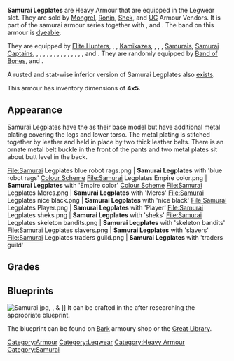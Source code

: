 **Samurai Legplates** are Heavy Armour that are equipped in the Legwear
slot. They are sold by [Mongrel](Mongrel_Armor_Shop.md "wikilink"),
[Ronin](Ronin_Armor_Shop.md "wikilink"),
[Shek](Shek_Armor_Shop.md "wikilink"), and
[UC](UC_Armour_Trader.md "wikilink") Armour Vendors. It is part of the
samurai armour series together with [](Samurai_Helmet.md), [](Samurai_Armour.md) and [](Samurai_Boots.md). The band on this armour is
[dyeable](Colour_Scheme.md "wikilink").

They are equipped by [Elite Hunters](Elite_Hunter.md "wikilink"), [](Empire_Noble_Guard_Hooded.md), [](Hundred_Guardian.md),
[Kamikazes](Kamikaze.md "wikilink"), [](Mercenary_Heavy.md), [](Noble_Captain.md), [](Rebel_Captain.md), [Samurais](Samurai.md "wikilink"),
[Samurai Captains](Samurai_Captain.md "wikilink"), [](Samurai_Elite.md), [](Samurai_Gate_Guard.md), [](Samurai_Gate_Sergeant.md), [](Samurai_Heavy.md), [](Samurai_Rogue.md), [](Samurai_Sergeant.md), [](Shek_Fighter.md), [](Shek_Scout.md), [](Shek_Warrior.md), [](Skeleton_Bandit.md), [](Slaver_Guard.md), [](Slaver_Heavy_Guard.md), [](The_Five_Invincibles.md), [](Upgraded_Skeleton_Bandit.md), and [](Upgraded_Skeleton_Guard.md). They are randomly equipped
by [Band of Bones](Band_of_Bones_(Character).md "wikilink"), and [](Rebel_Swordsman_Veteran.md).

A rusted and stat-wise inferior version of Samurai Legplates also
[exists](Ancient_Samurai_Legplates.md "wikilink").

This armour has inventory dimensions of **4x5.**

## Appearance

Samurai Legplates have the [](Samurai_Clothpants.md) as their base model but have
additional metal plating covering the legs and lower torso. The metal
plating is stitched together by leather and held in place by two thick
leather belts. There is an ornate metal belt buckle in the front of the
pants and two metal plates sit about butt level in the back.

<File:Samurai> Legplates blue robot rags.png \| **Samurai Legplates**
with 'blue robot rags' [Colour Scheme](Colour_Scheme.md "wikilink")
<File:Samurai> Legplates Empire color.png \| **Samurai Legplates** with
'Empire color' [Colour Scheme](Colour_Scheme.md "wikilink") <File:Samurai>
Legplates Mercs.png \| **Samurai Legplates** with 'Mercs' [](Colour_Scheme.md) <File:Samurai> Legplates nice
black.png \| **Samurai Legplates** with 'nice black' [](Colour_Scheme.md) <File:Samurai> Legplates Player.png \|
**Samurai Legplates** with 'Player' [](Colour_Scheme.md) <File:Samurai> Legplates sheks.png \|
**Samurai Legplates** with 'sheks' [](Colour_Scheme.md) <File:Samurai> Legplates skeleton
bandits.png \| **Samurai Legplates** with 'skeleton bandits' [](Colour_Scheme.md) <File:Samurai> Legplates slavers.png
\| **Samurai Legplates** with 'slavers' [](Colour_Scheme.md) <File:Samurai> Legplates traders
guild.png \| **Samurai Legplates** with 'traders guild' [](Colour_Scheme.md)

## Grades

## Blueprints

![](Samurai.jpg "Samurai.jpg"), [](Samurai_Armour.md), [](Samurai_Legplates.md) & [](Samurai_Boots.md)\]\] It can be crafted in the [](Heavy_Armour_Smithy.md) after researching the
appropriate blueprint.

The blueprint can be found on [Bark](Bark.md "wikilink") armoury shop or
the [Great Library](The_Great_Library.md "wikilink").

[Category:Armour](Category:Armour "wikilink")
[Category:Legwear](Category:Legwear "wikilink") [Category:Heavy
Armour](Category:Heavy_Armour "wikilink")
[Category:Samurai](Category:Samurai "wikilink")